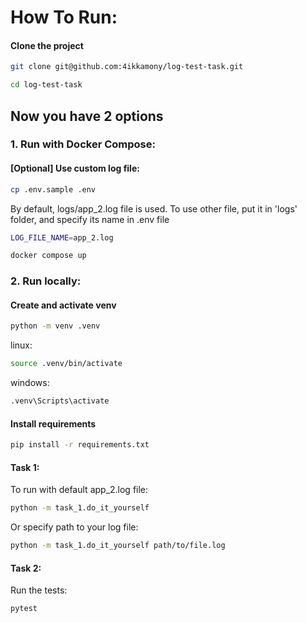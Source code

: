 # How To Run:

#### Clone the project
```sh
git clone git@github.com:4ikkamony/log-test-task.git
```

```sh
cd log-test-task
```
## Now you have 2 options

### 1. Run with Docker Compose:

#### [Optional] Use custom log file:
```sh
cp .env.sample .env
```
By default, logs/app_2.log file is used.
To use other file, put it in 'logs' folder, and specify its name in .env file
```sh
LOG_FILE_NAME=app_2.log
```

```sh
docker compose up
```

### 2. Run locally:

#### Create and activate venv
```sh
python -m venv .venv
```

linux:
```sh
source .venv/bin/activate
```

windows:
```sh
.venv\Scripts\activate
```

#### Install requirements
```sh
pip install -r requirements.txt
```

  #### Task 1:
  To run with default app_2.log file:
  ```sh
  python -m task_1.do_it_yourself
  ```
  Or specify path to your log file:
  ```sh
  python -m task_1.do_it_yourself path/to/file.log
   ```

  #### Task 2:
  Run the tests:
  ```sh
  pytest
  ```
